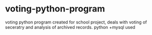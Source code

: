 # voting-python-program
voting python program created for school project, deals with voting of seceratry and analysis of archived records. python +mysql used
